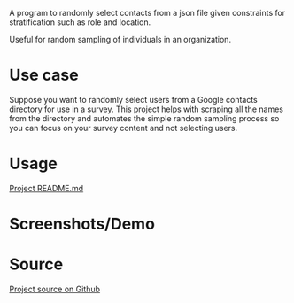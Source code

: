 A program to randomly select contacts from a json file given constraints for stratification such as role and location.

Useful for random sampling of individuals in an organization.

# Use case

Suppose you want to randomly select users from a Google contacts directory for use in a survey. This project helps with scraping all the names from the directory and automates the simple random sampling process so you can focus on your survey content and not selecting users.

# Usage

[Project README.md](https://github.com/VianPatel/ContactSelector/blob/main/README.md)

# Screenshots/Demo

# Source

[Project source on Github](https://github.com/VianPatel/ContactSelector)
